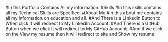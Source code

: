 #In this Portfolio Contains All my information.
#Skills #In this skills contains all my Technical Skills are Specified. 
#About Me #In this about me contains all my information on education and all.
#And There is a LinkedIn Button to When click It will redirect to My LinkedIn Account.
#And There is a GitHub Button when we click It will redirect to My GitHub Account.
#And if we click on the View my resume then it will redirect to site and Show my resume
